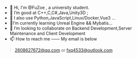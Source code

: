 ﻿- 👋 Hi, I'm @FuZoe , a university student.
- 👀 I’m good at C++,C,C#,Java,Unity3D ;
- 👀 I also use Python,JavaScript,Linux/Docker,Vue3 ...
- 🌱I’m currently learning Unreal Engine &&  Mybatis...
- 💞️ I’m looking to collaborate on Backend Development,Server Maintenance and Client Development
- 📫 How to reach me —— My email is below

>  2608627672@qq.com
or
> fxq4533@outlook.com
